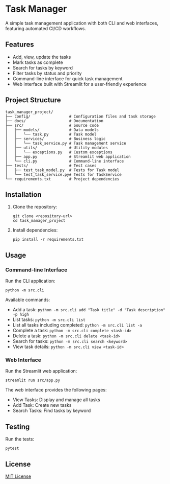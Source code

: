 # Task Manager

A simple task management application with both CLI and web interfaces, featuring automated CI/CD workflows.

## Features

- Add, view, update the tasks
- Mark tasks as complete
- Search for tasks by keyword
- Filter tasks by status and priority
- Command-line interface for quick task management
- Web interface built with Streamlit for a user-friendly experience

## Project Structure

```
task_manager_project/
├── config/                 # Configuration files and task storage
├── docs/                   # Documentation
├── src/                    # Source code
│   ├── models/             # Data models
│   │   └── task.py         # Task model
│   ├── services/           # Business logic
│   │   └── task_service.py # Task management service
│   ├── utils/              # Utility modules
│   │   └── exceptions.py   # Custom exceptions
│   ├── app.py              # Streamlit web application
│   └── cli.py              # Command-line interface
├── tests/                  # Test cases
│   ├── test_task_model.py  # Tests for Task model
│   └── test_task_service.py# Tests for TaskService
└── requirements.txt        # Project dependencies
```

## Installation

1. Clone the repository:
   ```
   git clone <repository-url>
   cd task_manager_project
   ```

2. Install dependencies:
   ```
   pip install -r requirements.txt
   ```

## Usage

### Command-line Interface

Run the CLI application:

```
python -m src.cli
```

Available commands:

- Add a task: `python -m src.cli add "Task title" -d "Task description" -p high`
- List tasks: `python -m src.cli list`
- List all tasks including completed: `python -m src.cli list -a`
- Complete a task: `python -m src.cli complete <task-id>`
- Delete a task: `python -m src.cli delete <task-id>`
- Search for tasks: `python -m src.cli search <keyword>`
- View task details: `python -m src.cli view <task-id>`

### Web Interface

Run the Streamlit web application:

```
streamlit run src/app.py
```

The web interface provides the following pages:
- View Tasks: Display and manage all tasks
- Add Task: Create new tasks
- Search Tasks: Find tasks by keyword

## Testing

Run the tests:

```
pytest
```

## License

[MIT License](LICENSE)
